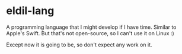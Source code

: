# eldil-lang
A programming language that I might develop if I have time. Similar to Apple's Swift. But that's not open-source, so I can't use it on Linux :)

Except now it is going to be, so don't expect any work on it.
